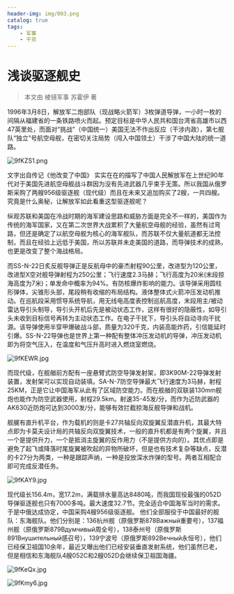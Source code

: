 ```yaml
---
header-img: img/003.png
catalog: true
tags:
    - 军事
    - 干货
---
```


# 浅谈驱逐舰史

>本文由 棱镜军事 苏霍伊 著

1996年3月8日，解放军二炮部队（现战略火箭军）3枚弹道导弹，一小时一枚的间隔从福建省的一条铁路喷火而起。预定目标是中华人民共和国台湾省高雄市以西47英里处，而面对“挑战”（中国统一）美国无法不作出反应（干涉内政），第七舰队“独立”号航空母舰，在密切关注局势（闯入中国领土）干涉了中国大陆的统一道路。

![9fKZS1.png](https://s1.ax1x.com/2018/03/12/9fKZS1.png)

文字出自传记《他改变了中国》 实实在在的描写了中国人民解放军在上世纪90年代对于美国先进航空母舰战斗群因为没有先进武器几乎束手无策。所以我国从俄罗斯采购了两艘956级驱逐舰（现代级）而且在未来又追加购买了2艘，一共四艘。究竟是什么奥秘，让解放军如此看重这型驱逐舰呢？

纵观苏联和美国在冷战时期的海军建设思路和威胁方面是完全不一样的，美国作为传统的海军国家，又在第二次世界大战累积了大量航空母舰的经验，虽然有过弯路，但还是确定了以航空母舰为核心的海军舰队，而苏联不仅大量航道都无法控制，而且在经验上远低于美国，所以苏联并未走美国的道路，而导弹技术的成熟，也更是改变了整个海战格局。

而SS-N-22日炙反舰导弹正是反航母中的豪杰射程90公里，改进型为120公里，改进型X空对舰导弹射程为250公里；飞行速度2.3马赫；飞行高度为20米(末段掠海高度为7米)；单发命中概率为94%。有防核爆炸影响的能力。该导弹采用圆柱形弹体，尖锥形头部，尾段稍有收缩的布局结构。液体整体式火箭冲压发动机推动。在巡航段采用惯导系统导航，用无线电高度表控制巡航高度，末段用主/被动雷达导引头制导，导引头开机后先是被动状态工作，这样有很好的隐蔽性，如导引头未收到目标信号再转为主动状态工作。在电子干扰下，导引头将自动寻向干扰源。该导弹使用半穿甲爆破战斗部，质量为320千克，内装高能炸药，引信能延时引爆。SS-N-22导弹也是世界上第一种配有整体冲压发动机的导弹，冲压发动机即为将空气压入，在温度和气压升高时进入燃烧室燃烧。

![9fKEWR.jpg](https://s1.ax1x.com/2018/03/12/9fKEWR.jpg)

而现代级，在舰艏前方配有一座悬臂式防空导弹发射架，即3K90M-22导弹发射装置，发射架可以实现自动装填。SA-N-7防空导弹最大飞行速度为3马赫，射程25KM，正是它让中国海军从此有了区域防空能力。而在舰艏的双联装130mm舰炮也能作为防空武器使用，射程29.5km。射速35-45发/分，而作为近防武器的AK630近防炮可达到3000发/分，能够有效拦截掠海反舰导弹和战机。

舰艉有直升机平台，作为载机的则是卡27共轴反向双旋翼反潜直升机，其最大特点即为卡莫夫设计局的共轴反向双旋翼技术，一般的直升机都是有两个旋翼，并且一个是提供升力，一个是抵消主旋翼的反作用力（不是提供方向的）。其优点即是避免了起飞或降落时尾旋翼被吹起的异物所破坏，但是也有技术复杂等缺点，反潜的卡27分为两类，一种是跟踪声纳，一种是投放深水炸弹的型号。两者互相配合即可完成反潜任务。

![9fKAY9.jpg](https://s1.ax1x.com/2018/03/12/9fKAY9.jpg)

现代级长156.4m，宽17.2m，满载排水量高达8480吨，而我国现役最强的052D导弹驱逐舰也只有7000多吨。最大速度32.7节。完全适合中国海军当时的需求。于是中俄达成协定，中国采购4艘956级驱逐舰。 他们全部服役于中国最好的舰队：东海舰队。他们分别是：136杭州舰（原俄罗斯878Важный重要号），137福州舰（原俄罗斯879Вдумчивый周全号），138泰州号（原俄罗斯891Внушительный感召号），139宁波号（原俄罗斯892Вечный永恒号），他们已经保卫祖国10余年，最近又曝出他们已经安装垂直发射系统，他们虽然已老，但是相信和东海舰队4艘052C和2艘052D会继续保卫祖国海疆。

![9fKeQx.jpg](https://s1.ax1x.com/2018/03/12/9fKeQx.jpg)

![9fKmy6.jpg](https://s1.ax1x.com/2018/03/12/9fKmy6.jpg)


